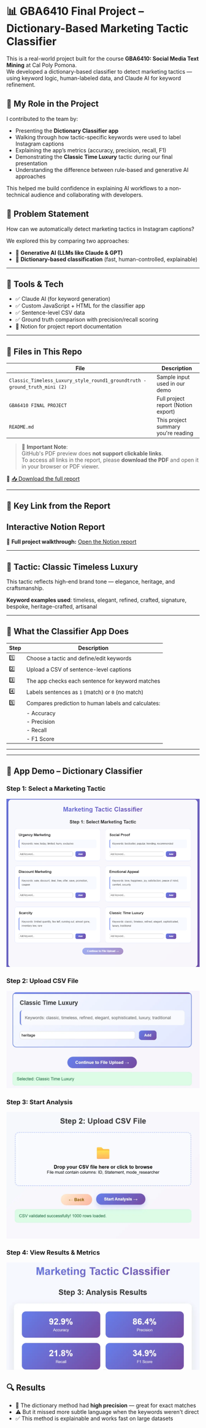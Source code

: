 # 📊 GBA6410 Final Project – Dictionary-Based Marketing Tactic Classifier

This is a real-world project built for the course **GBA6410: Social Media Text Mining** at Cal Poly Pomona.  
We developed a dictionary-based classifier to detect marketing tactics — using keyword logic, human-labeled data, and Claude AI for keyword refinement.

## 👤 My Role in the Project

I contributed to the team by:

- Presenting the **Dictionary Classifier app**
- Walking through how tactic-specific keywords were used to label Instagram captions
- Explaining the app’s metrics (accuracy, precision, recall, F1)
- Demonstrating the **Classic Time Luxury** tactic during our final presentation
- Understanding the difference between rule-based and generative AI approaches

This helped me build confidence in explaining AI workflows to a non-technical audience and collaborating with developers.

## 🧠 Problem Statement

How can we automatically detect marketing tactics in Instagram captions?

We explored this by comparing two approaches:
- 🤖 **Generative AI (LLMs like Claude & GPT)**
- 🧾 **Dictionary-based classification** (fast, human-controlled, explainable)

---

## 🧩 Tools & Tech

- ✅ Claude AI (for keyword generation)
- ✅ Custom JavaScript + HTML for the classifier app
- ✅ Sentence-level CSV data
- ✅ Ground truth comparison with precision/recall scoring
- 📄 Notion for project report documentation

---
## 📂 Files in This Repo

| File | Description |
|------|-------------|
| `Classic_Timeless_Luxury_style_round1_groundtruth - ground_truth_mini (2)` | Sample input used in our demo |
| `GBA6410 FINAL PROJECT` | Full project report (Notion export) |
| `README.md` | This project summary you're reading |


> 📎 **Important Note**:  
> GitHub's PDF preview does **not support clickable links**.  
> To access all links in the report, please **download the PDF** and open it in your browser or PDF viewer.

📄 [📥 Download the full report](./GBA6410%20FINAL%20PROJECT.pdf)

---

## 🔗 Key Link from the Report

##  Interactive Notion Report

📄 **Full project walkthrough:** [Open the Notion report](https://basalt-pufferfish-151.notion.site/gAI-Text-Classification-Project-Final-Project-242de4665f6080b4b35fc508d4dd5c56)


---


## 🎯 Tactic: Classic Timeless Luxury

This tactic reflects high-end brand tone — elegance, heritage, and craftsmanship.

**Keyword examples used**:
timeless, elegant, refined, crafted, signature, bespoke, heritage-crafted, artisanal


---

## 🧪 What the Classifier App Does

| Step | Description |
|------|-------------|
| 1️⃣ | Choose a tactic and define/edit keywords |
| 2️⃣ | Upload a CSV of sentence-level captions |
| 3️⃣ | The app checks each sentence for keyword matches |
| 4️⃣ | Labels sentences as `1` (match) or `0` (no match) |
| 5️⃣ | Compares prediction to human labels and calculates: |
|     | - Accuracy |
|     | - Precision |
|     | - Recall |
|     | - F1 Score |

---

---

## 📸 App Demo – Dictionary Classifier

### Step 1: Select a Marketing Tactic
![Step 1](./step1_select_tactic.png)

### Step 2: Upload CSV File
![Step 2](./step2_upload_csv.png)

### Step 3: Start Analysis
![Step 3](./step3_start_analysis.png)

### Step 4: View Results & Metrics
![Step 4](./step4_results.png)



## 🔍 Results

- 🧠 The dictionary method had **high precision** — great for exact matches
- ⚠️ But it missed more subtle language when the keywords weren't direct
- ✅ This method is explainable and works fast on large datasets
  
